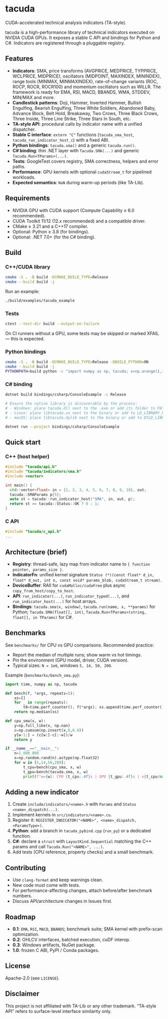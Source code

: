 # tacuda

CUDA-accelerated technical analysis indicators (TA-style).

tacuda is a high-performance library of technical indicators executed on NVIDIA CUDA GPUs. It exposes a stable C API and bindings for Python and C#. Indicators are registered through a pluggable registry.

## Features

- **Indicators**: SMA, price transforms (AVGPRICE, MEDPRICE, TYPPRICE, WCLPRICE, MIDPRICE), oscillators (MIDPOINT, MAXINDEX, MININDEX), range tools (MINMAX, MINMAXINDEX), rate-of-change variants (ROC, ROCP, ROCR, ROCR100) and momentum oscillators such as WILLR. The framework is ready for EMA, RSI, MACD, BBANDS, WMA, STDDEV, MIN/MAX and more.
- **Candlestick patterns**: Doji, Hammer, Inverted Hammer, Bullish Engulfing, Bearish Engulfing, Three White Soldiers, Abandoned Baby, Advance Block, Belt Hold, Breakaway, Two Crows, Three Black Crows, Three Inside, Three Line Strike, Three Stars In South, etc.
- **TA-style API**: procedural calls by indicator name with a unified dispatcher.
- **Stable C interface**: `extern "C"` functions (`tacuda_sma_host`, `tacuda_run_indicator_host_c`) with a fixed ABI.
- **Python bindings**: `tacuda.sma()` and a generic `tacuda.run()`.
- **C# binding**: thin .NET layer with `Tacuda.SMA(...)` and generic `Tacuda.Run<TParams>(...)`.
- **Tests**: GoogleTest covers registry, SMA correctness, helpers and error paths.
- **Performance**: GPU kernels with optional `cudaStream_t` for pipelined workloads.
- **Expected semantics**: `NaN` during warm-up periods (like TA-Lib).

## Requirements

- NVIDIA GPU with CUDA support (Compute Capability ≥ 6.0 recommended).
- CUDA Toolkit 11/12 (12.x recommended) and a compatible driver.
- CMake ≥ 3.21 and a C++17 compiler.
- Optional: Python ≥ 3.8 (for bindings).
- Optional: .NET 7.0+ (for the C# binding).

## Build

### C++/CUDA library

```bash
cmake -S . -B build -DCMAKE_BUILD_TYPE=Release
cmake --build build -j
```

Run an example:

```bash
./build/examples/tacuda_example
```

### Tests

```bash
ctest --test-dir build --output-on-failure
```

On CI runners without a GPU, some tests may be skipped or marked XFAIL — this is expected.

### Python bindings

```bash
cmake -S . -B build -DCMAKE_BUILD_TYPE=Release -DBUILD_PYTHON=ON
cmake --build build -j
PYTHONPATH=build python -c "import numpy as np, tacuda; x=np.arange(1,11,dtype=np.float32); print(tacuda.sma(x, window=5))"
```

### C# binding

```bash
dotnet build bindings/csharp/ConsoleExample -c Release

# Ensure the native library is discoverable by the process:
# - Windows: place tacuda.dll next to the .exe or add its folder to PATH
# - Linux: place libtacuda.so next to the binary or add to LD_LIBRARY_PATH
# - macOS: place libtacuda.dylib next to the binary or add to DYLD_LIBRARY_PATH

dotnet run --project bindings/csharp/ConsoleExample
```

## Quick start

### C++ (host helper)

```cpp
#include "tacuda/api.h"
#include "tacuda/indicators/sma.h"
#include <vector>

int main() {
  std::vector<float> in = {1, 2, 3, 4, 5, 6, 7, 8, 9, 10}, out;
  tacuda::SMAParams p{5};
  auto st = tacuda::run_indicator_host("SMA", in, out, p);
  return st == tacuda::Status::OK ? 0 : 1;
}
```

### C API

```c
#include "tacuda/c_api.h"
...
```

## Architecture (brief)

- **Registry**: thread-safe, lazy map from indicator name to `{ function pointer, params_size }`.
- **IndicatorFn**: unified kernel signature `Status (*)(const float* d_in, float* d_out, int n, const void* params_blob, cudaStream_t stream)`.
- **DeviceBuffer<T>**: RAII for `cudaMalloc/cudaFree` plus async `copy_from_host/copy_to_host`.
- **API**: `run_indicator(...)`, `run_indicator_typed(...)`, and `run_indicator_host(...)` for host arrays.
- **Bindings**: `tacuda.sma(x, window)`, `tacuda.run(name, x, **params)` for Python; `Tacuda.SMA(float[], int)`, `Tacuda.Run<TParams>(string, float[], in TParams)` for C#.

## Benchmarks

See `benchmarks/` for CPU vs GPU comparisons. Recommended practice:

- Report the median of multiple runs; show warm vs hot timings.
- Pin the environment (GPU model, driver, CUDA version).
- Typical sizes: `N = 1e6`, windows `5, 14, 50, 200`.

Example (`benchmarks/bench_sma.py`):

```python
import time, numpy as np, tacuda

def bench(f, *args, repeats=5):
    xs=[]
    for _ in range(repeats):
        t0=time.perf_counter(); f(*args); xs.append(time.perf_counter()-t0)
    return np.median(xs)

def cpu_sma(x, w):
    y=np.full_like(x, np.nan)
    c=np.cumsum(np.insert(x,0,0.0))
    y[w-1:] = (c[w:]-c[:-w])/w
    return y

if __name__=="__main__":
    n=1_000_000
    x=np.random.rand(n).astype(np.float32)
    for w in [5,14,50,200]:
        t_cpu=bench(cpu_sma, x, w)
        t_gpu=bench(tacuda.sma, x, w)
        print(f"w={w}: CPU {t_cpu:.4f}s | GPU {t_gpu:.4f}s | x{t_cpu/max(t_gpu,1e-9):.1f}")
```

## Adding a new indicator

1. Create `include/indicators/<name>.h` with `Params` and `Status <name>_dispatch(...)`.
2. Implement kernels in `src/indicators/<name>.cu`.
3. Register it: `REGISTER_INDICATOR("<NAME>", <name>_dispatch, <ParamsType>)`.
4. **Python**: add a branch in `tacuda_pybind.cpp` (`run_py`) or a dedicated function.
4. **C#**: declare a `struct` with `LayoutKind.Sequential` matching the C++ params and call `Tacuda.Run("<NAME>", ...)`.
5. Add tests (CPU reference, property checks) and a small benchmark.

## Contributing

- Use `clang-format` and keep warnings clean.
- New code must come with tests.
- For performance-affecting changes, attach before/after benchmark numbers.
- Discuss API/architecture changes in Issues first.

## Roadmap

- **0.1**: `EMA`, `RSI`, `MACD`, `BBANDS`; benchmark suite; SMA kernel with prefix-scan optimization.
- **0.2**: OHLCV interfaces, batched execution, cuDF interop.
- **0.3**: Windows artifacts, NuGet package.
- **1.0**: frozen C ABI, PyPI / Conda packages.

## License

Apache-2.0 (see `LICENSE`).

## Disclaimer

This project is not affiliated with TA-Lib or any other trademark. “TA-style API” refers to surface-level interface similarity only.
